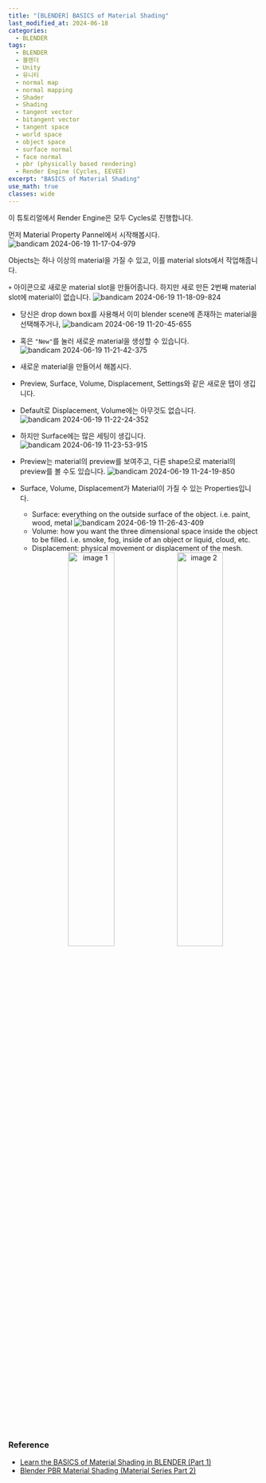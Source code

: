```yaml
---
title: "[BLENDER] BASICS of Material Shading"
last_modified_at: 2024-06-18
categories:
  - BLENDER
tags:
  - BLENDER
  - 블렌더
  - Unity
  - 유니티
  - normal map
  - normal mapping
  - Shader
  - Shading
  - tangent vector
  - bitangent vector
  - tangent space
  - world space
  - object space
  - surface normal
  - face normal
  - pbr (physically based rendering)
  - Render Engine (Cycles, EEVEE)
excerpt: "BASICS of Material Shading"
use_math: true
classes: wide
---
```


이 튜토리얼에서 Render Engine은 모두 Cycles로 진행합니다.

먼저 Material Property Pannel에서 시작해봅시다.
![bandicam 2024-06-19 11-17-04-979](https://github.com/sandokim/sandokim.github.io/assets/74639652/bc60f9d9-bc7e-459f-96d0-f4a8954b2f8b)

Objects는 하나 이상의 material을 가질 수 있고, 이를 material slots에서 작업해줍니다.

`+` 아이콘으로 새로운 material slot을 만들어줍니다. 하지만 새로 만든 2번째 material slot에 material이 없습니다.
![bandicam 2024-06-19 11-18-09-824](https://github.com/sandokim/sandokim.github.io/assets/74639652/4d9def24-3dd3-4b34-bec5-33842f52f0a2)

- 당신은 drop down box를 사용해서 이미 blender scene에 존재하는 material을 선택해주거나,
![bandicam 2024-06-19 11-20-45-655](https://github.com/sandokim/sandokim.github.io/assets/74639652/f2c36639-7158-4975-ab8f-235c841aae32)
- 혹은 `"New"`를 눌러 새로운 material을 생성할 수 있습니다.
![bandicam 2024-06-19 11-21-42-375](https://github.com/sandokim/sandokim.github.io/assets/74639652/570451cd-80f0-415c-ae90-797cdfdefd06)

- 새로운 material을 만들어서 해봅시다.
- Preview, Surface, Volume, Displacement, Settings와 같은 새로운 탭이 생깁니다.
- Default로 Displacement, Volume에는 아무것도 없습니다. 
![bandicam 2024-06-19 11-22-24-352](https://github.com/sandokim/sandokim.github.io/assets/74639652/2ceb6bb7-9d0d-41a8-bddc-6b04423fe169)
- 하지만 Surface에는 많은 세팅이 생깁니다.
![bandicam 2024-06-19 11-23-53-915](https://github.com/sandokim/sandokim.github.io/assets/74639652/8a5f0cb3-2d7d-427c-8147-ffb6e1cd8e58)
- Preview는 material의 preview를 보여주고, 다른 shape으로 material의 preview를 볼 수도 있습니다.
![bandicam 2024-06-19 11-24-19-850](https://github.com/sandokim/sandokim.github.io/assets/74639652/67ed2594-3415-4812-9342-376f49fbbd55)

- Surface, Volume, Displacement가 Material이 가질 수 있는 Properties입니다.
  - Surface: everything on the outside surface of the object. i.e. paint, wood, metal
  ![bandicam 2024-06-19 11-26-43-409](https://github.com/sandokim/sandokim.github.io/assets/74639652/2cacb453-2f18-4f21-af07-2a49aa896a66)
  - Volume: how you want the three dimensional space inside the object to be filled. i.e. smoke, fog, inside of an object or liquid, cloud, etc.
  - Displacement: physical movement or displacement of the mesh.
    <div style="text-align: center;">
        <img src="https://github.com/sandokim/sandokim.github.io/assets/74639652/16982f91-ae2b-4236-a9d8-157de93643cf" alt="image 1" style="display: inline-block; width: 45%; margin-right: 2%;"      />
        <img src="https://github.com/sandokim/sandokim.github.io/assets/74639652/5dff9819-f3cf-4058-9409-d3fcdb1d02f7" alt="image 2" style="display: inline-block; width: 45%;" />
    </div>



### Reference
- [Learn the BASICS of Material Shading in BLENDER (Part 1)](https://www.youtube.com/watch?v=Wg244y2f9Fw&t=981s)
- [Blender PBR Material Shading (Material Series Part 2)](https://www.youtube.com/watch?v=jBT6MD7IzHU&t=9s)



